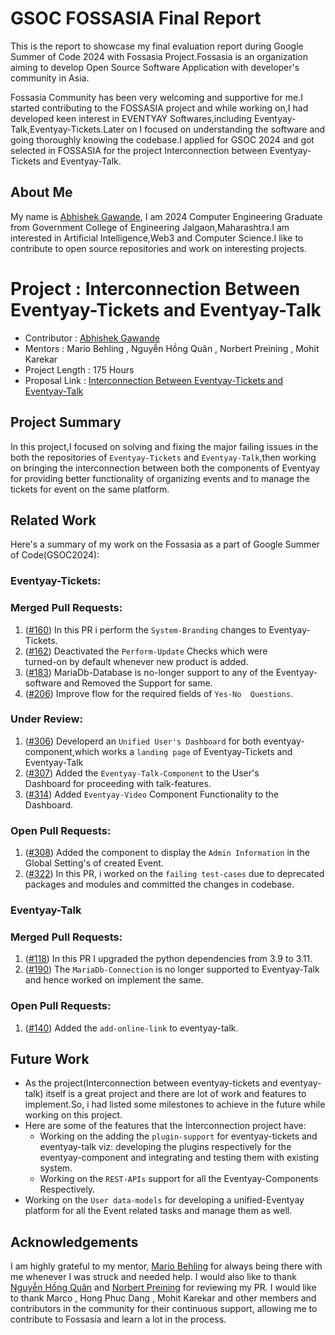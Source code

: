 # GSOC FOSSASIA Final Report

This is the report to showcase my final evaluation report during Google Summer of Code 2024 with Fossasia Project.Fossasia is an organization aiming to develop Open Source Software Application with developer's community in Asia.

Fossasia Community has been very welcoming and supportive for me.I started contributing to the FOSSASIA project and while working on,I had developed keen interest in EVENTYAY Softwares,including Eventyay-Talk,Eventyay-Tickets.Later on I focused on understanding the software and going thoroughly knowing the codebase.I applied for GSOC 2024 and got selected in FOSSASIA for the project Interconnection between Eventyay-Tickets and Eventyay-Talk. 

## About Me
My name is [Abhishek Gawande](https://github.com/AviGawande), I am 2024 Computer Engineering Graduate from Government College of Engineering Jalgaon,Maharashtra.I am interested in Artificial Intelligence,Web3 and Computer Science.I like to contribute to open source repositories and work on interesting projects.

# Project : Interconnection Between Eventyay-Tickets and Eventyay-Talk
- Contributor :  [Abhishek Gawande](https://github.com/AviGawande)
- Mentors : Mario Behling , Nguyễn Hồng Quân , Norbert Preining , Mohit Karekar
- Project Length : 175 Hours
- Proposal Link : [Interconnection Between Eventyay-Tickets and Eventyay-Talk](https://docs.google.com/document/d/1iPl5hWZwkbmW3zz7evAGZIMX24JS4fQ0E1GnN-NZJUw/edit?usp=sharing)

## Project Summary
In this project,I focused on solving and fixing the major failing issues in the both the repositories of `Eventyay-Tickets` and `Eventyay-Talk`,then working on bringing the interconnection between both the components of Eventyay for providing better functionality of organizing events and to manage the tickets for event on the same platform.

## Related Work

Here's a summary of my work on the Fossasia as a part of Google Summer of Code(GSOC2024):

### Eventyay-Tickets:

### Merged Pull Requests:
1. ([#160](https://github.com/fossasia/eventyay-tickets/pull/160)) In this PR i perform the `System-Branding` changes to 
    Eventyay-Tickets.
2. ([#162](https://github.com/fossasia/eventyay-tickets/pull/162)) Deactivated the `Perform-Update` Checks which were  
    turned-on by default whenever new product is added.
3. ([#183](https://github.com/fossasia/eventyay-tickets/pull/183)) MariaDb-Database is no-longer support to any of the 
    Eventyay-software and Removed the Support for same.
4. ([#206](https://github.com/fossasia/eventyay-tickets/pull/206)) Improve flow for the required fields of `Yes-No 
    Questions`.


### Under Review:
1. ([#306](https://github.com/fossasia/eventyay-tickets/pull/306)) Developerd an `Unified User's Dashboard` for both 
    eventyay-component,which works a `landing page` of Eventyay-Tickets and Eventyay-Talk
2. ([#307](https://github.com/fossasia/eventyay-tickets/pull/307)) Added the `Eventyay-Talk-Component` to the User's     
    Dashboard for proceeding with talk-features.
3. ([#314](https://github.com/fossasia/eventyay-tickets/pull/314)) Added `Eventyay-Video` Component Functionality to the 
    Dashboard.

### Open Pull Requests:
1. ([#308](https://github.com/fossasia/eventyay-tickets/pull/308)) Added the component to display the `Admin Information` in 
    the Global Setting's of created Event.
2. ([#322](https://github.com/fossasia/eventyay-tickets/pull/308)) In this PR, i worked on the `failing test-cases` due to 
   deprecated packages and modules and committed the changes in codebase.


### Eventyay-Talk


### Merged Pull Requests:
1. ([#118](https://github.com/fossasia/eventyay-talk/pull/118)) In this PR I upgraded the python dependencies from 3.9 to 3.11.
2. ([#190](https://github.com/fossasia/eventyay-talk/pull/190)) The `MariaDb-Connection` is no longer supported to Eventyay-Talk and hence worked on implement the same.


### Open Pull Requests:
1. ([#140](https://github.com/fossasia/eventyay-talk/pull/140)) Added the `add-online-link` to eventyay-talk.


## Future Work
- As the project(Interconnection between eventyay-tickets and eventyay-talk) itself is a great project and there are lot of work and features to implement.So, i had listed some milestones to achieve in the future while working on this project.
- Here are some of the features that the Interconnection project have:
   - Working on the adding the `plugin-support` for eventyay-tickets and eventyay-talk viz: developing the plugins respectively for the eventyay-component and integrating 
     and testing them with existing system.
   - Working on the `REST-APIs` support for all the Eventyay-Components Respectively.
- Working on the `User data-models` for developing a unified-Eventyay platform for all the Event related tasks and manage them as well.

## Acknowledgements

I am highly grateful to my mentor, [Mario Behling](https://github.com/mariobehling) for always being there with me whenever I was struck and needed help. I would also like to thank [Nguyễn Hồng Quân](https://github.com/hongquan) and [Norbert Preining](https://github.com/norbusan) for reviewing my PR. I would like to thank Marco , Hong Phuc Dang , Mohit Karekar and other members and contributors in the community for their continuous support, allowing me to contribute to Fossasia and learn a lot in the process.



